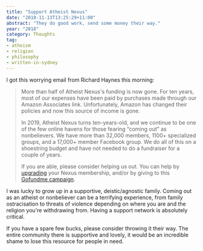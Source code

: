 ```yaml
---
title: "Support Atheist Nexus"
date: "2018-11-13T13:25:29+11:00"
abstract: "They do good work, send some money their way."
year: "2018"
category: Thoughts
tag:
- atheism
- religion
- philosophy
- written-in-sydney
---
```

I got this worrying email from Richard Haynes this morning:

> More than half of Atheist Nexus's funding is now gone. For ten years, most of our expenses have been paid by purchases made through our Amazon Associates link. Unfortunately, Amazon has changed their policies and now this source of income is gone.
> 
> In 2019, Atheist Nexus turns ten-years-old, and we continue to be one of the few online havens for those fearing “coming out” as nonbelievers. We have more than 32,000 members, 1100+ specialized groups, and a 17,000+ member Facebook group. We do all of this on a shoestring budget and have not needed to do a fundraiser for a couple of years.
> 
> If you are able, please consider helping us out. You can help by [upgrading] your Nexus membership, and/or by giving to this [Gofundme campaign]. 

I was lucky to grow up in a supportive, deistic/agnostic family. Coming out as an atheist or nonbeliever can be a terrifying experience, from family ostracisation to threats of violence depending on where you are and the religion you're withdrawing from. Having a support network is absolutely critical.

If you have a spare few bucks, please consider throwing it their way. The entire community there is supportive and lovely, it would be an incredible shame to lose this resource for people in need.

[Gofundme campaign]: https://www.gofundme.com/atheist-nexus-2019-fund
[upgrading]: http://atheistnexus.org/page/membership-options-1

